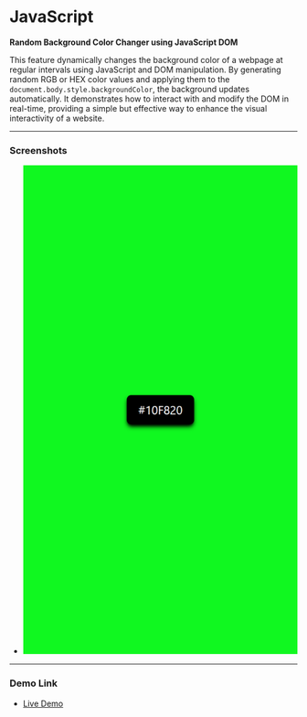 # JavaScript

**Random Background Color Changer using JavaScript DOM**

This feature dynamically changes the background color of a webpage at regular intervals using JavaScript and DOM manipulation. By generating random RGB or HEX color values and applying them to the `document.body.style.backgroundColor`, the background updates automatically. It demonstrates how to interact with and modify the DOM in real-time, providing a simple but effective way to enhance the visual interactivity of a website.

---

### Screenshots

- ![alt text](bg-hexcolors.png)

---

### Demo Link

- [Live Demo](https://dom-hexcolorsinbgp03.netlify.app/)
